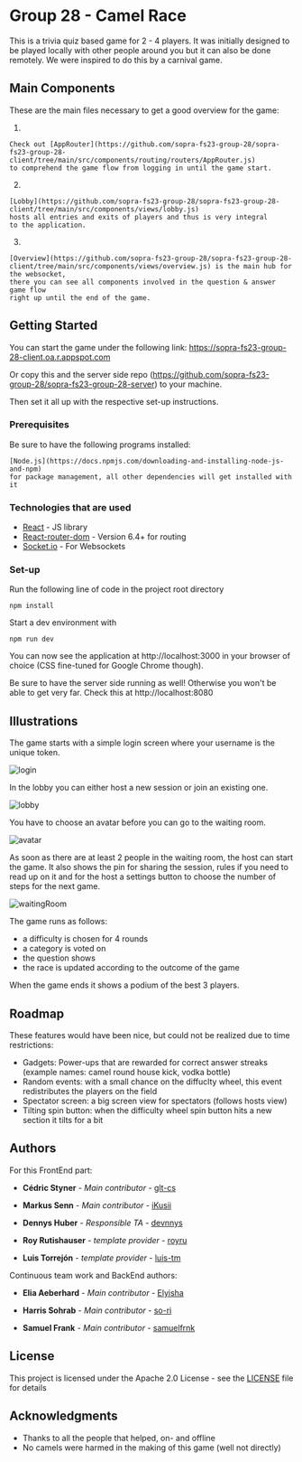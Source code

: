 # Group 28 - Camel Race

This is a trivia quiz based game for 2 - 4 players. It was initially designed to be played locally with other people around you but it can also be done remotely. We were inspired to do this by a carnival game. 


## Main Components

These are the main files necessary to get a good overview for the game:

1. 
```
Check out [AppRouter](https://github.com/sopra-fs23-group-28/sopra-fs23-group-28-client/tree/main/src/components/routing/routers/AppRouter.js)  
to comprehend the game flow from logging in until the game start.
```

2. 
```
[Lobby](https://github.com/sopra-fs23-group-28/sopra-fs23-group-28-client/tree/main/src/components/views/lobby.js)  
hosts all entries and exits of players and thus is very integral  
to the application.
```

3. 
```
[Overview](https://github.com/sopra-fs23-group-28/sopra-fs23-group-28-client/tree/main/src/components/views/overview.js) is the main hub for the websocket,  
there you can see all components involved in the question & answer game flow  
right up until the end of the game.
```

## Getting Started

You can start the game under the following link: https://sopra-fs23-group-28-client.oa.r.appspot.com

Or copy this and the server side repo (https://github.com/sopra-fs23-group-28/sopra-fs23-group-28-server) to your machine.

Then set it all up with the respective set-up instructions.

### Prerequisites

Be sure to have the following programs installed:

```
[Node.js](https://docs.npmjs.com/downloading-and-installing-node-js-and-npm)  
for package management, all other dependencies will get installed with it
```

### Technologies that are used

* [React](https://react.dev/) - JS library
* [React-router-dom](https://reactrouter.com/en/main) - Version 6.4+ for routing
* [Socket.io](https://socket.io/docs/v4/) - For Websockets

### Set-up

Run the following line of code in the project root directory

```
npm install
```

Start a dev environment with

```
npm run dev
```

You can now see the application at http://localhost:3000 in your browser of choice (CSS fine-tuned for Google Chrome though).

Be sure to have the server side running as well! Otherwise you won't be able to get very far.
Check this at http://localhost:8080

## Illustrations

The game starts with a simple login screen where your username is the unique token.

![login](https://user-images.githubusercontent.com/74095071/240606792-f6a6a635-8c39-4178-abc3-b8e6769f54eb.jpg)


In the lobby you can either host a new session or join an existing one.

![lobby](https://user-images.githubusercontent.com/74095071/240608871-fcef6f6a-2676-4322-90f2-08becac2a1f0.jpg)


You have to choose an avatar before you can go to the waiting room.

![avatar](https://user-images.githubusercontent.com/74095071/240608895-950e9ed5-3ea7-4dfb-a2c1-48241d285baa.jpg)


As soon as there are at least 2 people in the waiting room, the host can start the game. It also shows the pin for sharing the session, rules if you need to read up on it and for the host a settings button to choose the number of steps for the next game.

![waitingRoom](https://user-images.githubusercontent.com/74095071/240608914-3511e733-9baf-485e-ae4a-b5e41325ef1b.jpg)


The game runs as follows:
- a difficulty is chosen for 4 rounds
- a category is voted on
- the question shows
- the race is updated according to the outcome of the game

When the game ends it shows a podium of the best 3 players.


## Roadmap

These features would have been nice, but could not be realized due to time restrictions:

* Gadgets: Power-ups that are rewarded for correct answer streaks (example names: camel round house kick, vodka bottle)
* Random events: with a small chance on the diffuclty wheel, this event redistributes the players on the field
* Spectator screen: a big screen view for spectators (follows hosts view)
* Tilting spin button: when the difficulty wheel spin button hits a new section it tilts for a bit

## Authors

For this FrontEnd part:

* **Cédric Styner** - *Main contributor* - [glt-cs](https://github.com/glt-cs)

* **Markus Senn** - *Main contributor* - [iKusii](https://github.com/iKusii)

* **Dennys Huber** - *Responsible TA* - [devnnys](https://github.com/devnnys)

* **Roy Rutishauser** - *template provider* - [royru](https://github.com/royru)

* **Luis Torrejón** - *template provider* - [luis-tm](https://github.com/luis-tm)

Continuous team work and BackEnd authors:

* **Elia Aeberhard** - *Main contributor* - [Elyisha](https://github.com/Elyisha)

* **Harris Sohrab** - *Main contributor* - [so-ri](https://github.com/so-ri)

* **Samuel Frank** - *Main contributor* - [samuelfrnk](https://github.com/samuelfrnk)

## License

This project is licensed under the Apache 2.0 License - see the [LICENSE](LICENSE.md) file for details

## Acknowledgments

* Thanks to all the people that helped, on- and offline
* No camels were harmed in the making of this game (well not directly)

